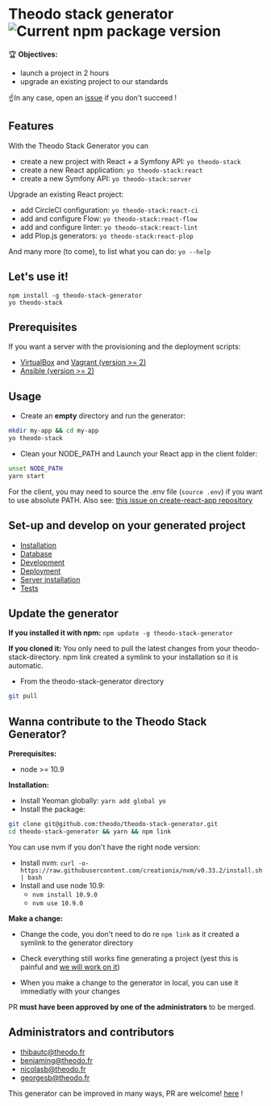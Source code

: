 # Theodo stack generator ![Current npm package version](https://img.shields.io/npm/v/generator-theodo-stack.svg?style=flat-square)

🏆 **Objectives:**

- launch a project in 2 hours
- upgrade an existing project to our standards

☝️In any case, open an [issue](https://github.com/theodo/theodo-stack-generator/issues) if you don't succeed !

## Features

With the Theodo Stack Generator you can

- create a new project with React + a Symfony API: `yo theodo-stack`
- create a new React application: `yo theodo-stack:react`
- create a new Symfony API: `yo theodo-stack:server`

Upgrade an existing React project:

- add CircleCI configuration: `yo theodo-stack:react-ci`
- add and configure Flow: `yo theodo-stack:react-flow`
- add and configure linter: `yo theodo-stack:react-lint`
- add Plop.js generators: `yo theodo-stack:react-plop`

And many more (to come), to list what you can do: `yo --help`

## Let's use it!

```
npm install -g theodo-stack-generator
yo theodo-stack
```

## Prerequisites

If you want a server with the provisioning and the deployment scripts:

- [VirtualBox](https://www.virtualbox.org/wiki/Downloads) and [Vagrant (version >= 2)](https://www.vagrantup.com/downloads.html)
- [Ansible (version >= 2)](http://docs.ansible.com/ansible/intro_installation.html)

## Usage

- Create an **empty** directory and run the generator:

```bash
mkdir my-app && cd my-app
yo theodo-stack
```

- Clean your NODE_PATH and Launch your React app in the client folder:

```bash
unset NODE_PATH
yarn start
```

For the client, you may need to source the .env file (`source .env`) if you want to use absolute PATH. Also see: [this issue on create-react-app repository](https://github.com/facebook/create-react-app/issues/2300)

## Set-up and develop on your generated project

- [Installation](doc/installation.md)
- [Database](doc/database.md)
- [Development](doc/development.md)
- [Deployment](doc/deployment.md)
- [Server installation](doc/provisioning.md)
- [Tests](doc/tests.md)

## Update the generator

**If you installed it with npm:**
`npm update -g theodo-stack-generator`

**If you cloned it:**
You only need to pull the latest changes from your theodo-stack-directory. npm link created a symlink to your installation so it is automatic.

- From the theodo-stack-generator directory

```bash
git pull
```

## Wanna contribute to the Theodo Stack Generator?

**Prerequisites:**

- node >= 10.9

**Installation:**

- Install Yeoman globally: `yarn add global yo`
- Install the package:

```bash
git clone git@github.com:theodo/theodo-stack-generator.git
cd theodo-stack-generator && yarn && npm link
```

You can use nvm if you don't have the right node version:

- Install nvm: `curl -o- https://raw.githubusercontent.com/creationix/nvm/v0.33.2/install.sh | bash`
- Install and use node 10.9:
  - `nvm install 10.9.0`
  - `nvm use 10.9.0`

**Make a change:**

- Change the code, you don't need to do re `npm link` as it created a symlink to the generator directory
- Check everything still works fine generating a project (yest this is painful and [we will work on it](https://github.com/theodo/theodo-stack-generator/issues/197))

- When you make a change to the generator in local, you can use it immediatly with your changes

PR **must have been approved by one of the administrators** to be merged.

## Administrators and contributors

- thibautc@theodo.fr
- benjaming@theodo.fr
- nicolasb@theodo.fr
- georgesb@theodo.fr

This generator can be improved in many ways, PR are welcome! [here](https://github.com/theodo/theodo-stack-generator) !
